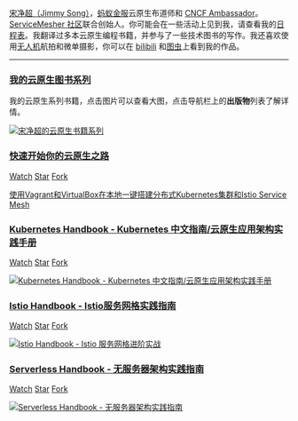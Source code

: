 [宋净超（Jimmy Song）](/about)，[蚂蚁金服](http:///antfin.com)云原生布道师和 [CNCF Ambassador](https://www.cncf.io/people/ambassadors/)。[ServiceMesher 社区](http://www.servicemesher.com)联合创始人。你可能会在一些活动上见到我，请查看我的[日程表](/about/#schedule)。我翻译过多本云原生编程书籍，并参与了一些技术图书的写作。我还喜欢使用[无人机](https://click.dji.com/AD4wNIOV0G1e2vAqBDwVuQ?dji_from=dji-pilot-app&pm=dji-pilot-app)航拍和微单摄影，你可以在 [bilibili](http://space.bilibili.com/31004924) 和[图虫](https://jimmysongio.tuchong.com/)上看到我的作品。

---

### [我的云原生图书系列](/tags/book)

我的云原生系列书籍，点击图片可以查看大图，点击导航栏上的**出版物**列表了解详情。

<div class="gallery">
<a href="https://ae01.alicdn.com/kf/U9c87205a396c4a94adeaae2a21540349z.png" title="Jimmy Song's Cloud Native Book Series">
<img src="https://ae01.alicdn.com/kf/U9c87205a396c4a94adeaae2a21540349z.png" alt="宋净超的云原生书籍系列">
</a>
</div>

### [快速开始你的云原生之路](https://github.com/rootsongjc/kubernetes-vagrant-centos-cluster)

<a class="github-button" href="https://github.com/rootsongjc/kubernetes-handbook/subscription" data-icon="octicon-eye" data-size="large" data-show-count="true" aria-label="Watch rootsongjc/kubernetes-vagrant-centos-cluster on GitHub">Watch</a>
<a class="github-button" href="https://github.com/rootsongjc/kubernetes-vagrant-centos-cluster" data-icon="octicon-star" data-size="large" data-show-count="true" aria-label="Star rootsongjc/kubernetes-vagrant-centos-cluster on GitHub">Star</a>
<a class="github-button" href="https://github.com/rootsongjc/kubernetes-vagrant-centos-cluster/fork" data-icon="octicon-repo-forked" data-size="large" data-show-count="true" aria-label="Fork rootsongjc/kubernetes-vagrant-centos-cluster on GitHub">Fork</a>

[使用Vagrant和VirtualBox在本地一键搭建分布式Kubernetes集群和Istio Service Mesh](https://github.com/rootsongjc/kubernetes-vagrant-centos-cluster)

### [Kubernetes Handbook - Kubernetes 中文指南/云原生应用架构实践手册](/kubernetes-handbook)

<a class="github-button" href="https://github.com/rootsongjc/kubernetes-handbook/subscription" data-icon="octicon-eye" data-size="large" data-show-count="true" aria-label="Watch rootsongjc/kubernetes-handbook on GitHub">Watch</a>
<a class="github-button" href="https://github.com/rootsongjc/kubernetes-handbook" data-icon="octicon-star" data-size="large" data-show-count="true" aria-label="Star rootsongjc/kubernetes-handbook on GitHub">Star</a>
<a class="github-button" href="https://github.com/rootsongjc/kubernetes-handbook/fork" data-icon="octicon-repo-forked" data-size="large" data-show-count="true" aria-label="Fork rootsongjc/kubernetes-handbook on GitHub">Fork</a>

<div class="gallery">
<a href="https://ae01.alicdn.com/kf/Ud5931b37eb5841fea1ecc743401d7d2eD.jpg" title="Kubernetes Handbook - Kubernetes 中文指南/云原生应用架构实践手册">
<img src="https://ae01.alicdn.com/kf/Ud5931b37eb5841fea1ecc743401d7d2eD.jpg" alt="Kubernetes Handbook - Kubernetes 中文指南/云原生应用架构实践手册">
</a>
</div>

### [Istio Handbook - Istio服务网格实践指南](/istio-handbook)

<a class="github-button" href="https://github.com/rootsongjc/istio-handbook/subscription" data-icon="octicon-eye" data-size="large" data-show-count="true" aria-label="Watch rootsongjc/istio-handbook on GitHub">Watch</a>
<a class="github-button" href="https://github.com/rootsongjc/istio-handbook" data-icon="octicon-star" data-size="large" data-show-count="true" aria-label="Star rootsongjc/istio-handbook on GitHub">Star</a>
<a class="github-button" href="https://github.com/rootsongjc/istio-handbook/fork" data-icon="octicon-repo-forked" data-size="large" data-show-count="true" aria-label="Fork rootsongjc/istio-handbook on GitHub">Fork</a>

<div class="gallery">
<a href="/img/istio-handbook-cover.jpg" title="Istio Handbook - Istio 服务网格进阶实战">
<img src="/img/istio-handbook-cover.jpg" alt="Istio Handbook - Istio 服务网格进阶实战">
</a>
</div>

### [Serverless Handbook - 无服务器架构实践指南](/serverless-handbook)

<a class="github-button" href="https://github.com/rootsongjc/serverless-handbook/subscription" data-icon="octicon-eye" data-size="large" data-show-count="true" aria-label="Watch rootsongjc/serverless-handbook on GitHub">Watch</a>
<a class="github-button" href="https://github.com/rootsongjc/serverless-handbook" data-icon="octicon-star" data-size="large" data-show-count="true" aria-label="Star rootsongjc/serverless-handbook on GitHub">Star</a>
<a class="github-button" href="https://github.com/rootsongjc/serverless-handbook/fork" data-icon="octicon-repo-forked" data-size="large" data-show-count="true" aria-label="Fork rootsongjc/serverless-handbook on GitHub">Fork</a>

<div class="gallery">
<a href="https://ae01.alicdn.com/kf/U472ed8e07ac4402ea422c0d5c6333319o.jpg" title="Serverless Handbook - 无服务器架构实践指南">
<img src="https://ae01.alicdn.com/kf/U472ed8e07ac4402ea422c0d5c6333319o.jpg" alt="Serverless Handbook - 无服务器架构实践指南">
</a>
</div>

